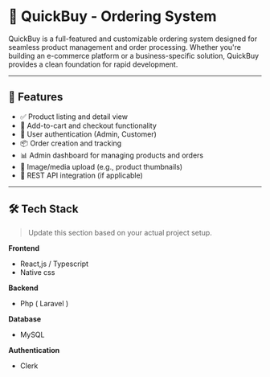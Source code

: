 # 🛒 QuickBuy - Ordering System

QuickBuy is a full-featured and customizable ordering system designed for seamless product management and order processing. Whether you're building an e-commerce platform or a business-specific solution, QuickBuy provides a clean foundation for rapid development.

---

## 🚀 Features

- ✅ Product listing and detail view
- 🛒 Add-to-cart and checkout functionality
- 🔐 User authentication (Admin, Customer)
- 📦 Order creation and tracking
- 📊 Admin dashboard for managing products and orders
- 📁 Image/media upload (e.g., product thumbnails)
- 🔧 REST API integration (if applicable)

---

## 🛠 Tech Stack

> Update this section based on your actual project setup.

**Frontend**
- React,js / Typescript
- Native css
  
**Backend**
- Php ( Laravel )

**Database**
- MySQL

**Authentication**
- Clerk 
